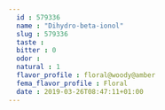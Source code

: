 ```yaml
---
  id : 579336
  name : "Dihydro-beta-ionol"
  slug : 579336
  taste : 
  bitter : 0
  odor : 
  natural : 1
  flavor_profile : floral@woody@amber
  fema_flavor_profile : Floral
  date : 2019-03-26T08:47:11+01:00
---
```



